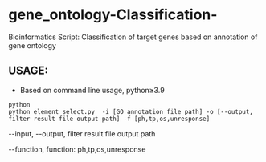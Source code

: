 # gene_ontology-Classification-
Bioinformatics Script: Classification of target genes based on annotation of gene ontology

## USAGE:

- Based on command line usage, python≥3.9

```
python
python element_select.py  -i [GO annotation file path] -o [--output, filter result file output path] -f [ph,tp,os,unresponse]
```

--input,
--output, filter result file output path

--function, function: ph,tp,os,unresponse
